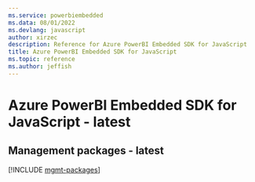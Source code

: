 ```yaml
---
ms.service: powerbiembedded
ms.data: 08/01/2022
ms.devlang: javascript
author: xirzec
description: Reference for Azure PowerBI Embedded SDK for JavaScript
title: Azure PowerBI Embedded SDK for JavaScript
ms.topic: reference
ms.author: jeffish
---
```

# Azure PowerBI Embedded SDK for JavaScript - latest

## Management packages - latest
[!INCLUDE [mgmt-packages](powerbi-embedded-mgmt-index.md)]